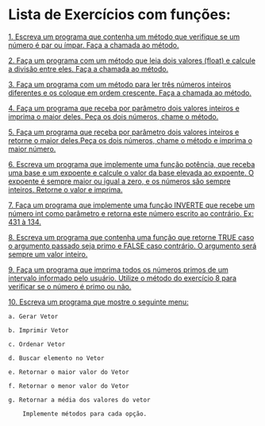# Lista de Exercícios com funções:

[1. Escreva um programa que contenha um método que verifique se um número é par ou ímpar. Faça a chamada ao método.](Ex_001)


[2. Faça um programa com um método que leia dois valores (float) e calcule a divisão entre eles. Faça a chamada ao método.](Ex_002)


[3. Faça um programa com um método para ler três números inteiros diferentes e os coloque em ordem crescente. Faça a chamada ao método.](Ex_003)


[4. Faça um programa que receba por parâmetro dois valores inteiros e imprima o maior deles. Peça os dois números, chame o método.](Ex_004)


[5. Faça um programa que receba por parâmetro dois valores inteiros e retorne o maior deles.Peça os dois números, chame o método e imprima o maior número.](Ex_005)


[6. Escreva um programa que implemente uma função potência, que receba uma base e um expoente e calcule o valor da base elevada ao expoente. O expoente é sempre maior ou igual a zero, e os números são sempre inteiros.
Retorne o valor e imprima.](Ex_006)


[7. Faça um programa que implemente uma função INVERTE que recebe um número int como parâmetro e retorna este número escrito ao contrário. Ex: 431 à 134.](Ex_007)


[8. Escreva um programa que contenha uma função que retorne TRUE caso o argumento passado seja primo e FALSE caso contrário. O argumento será sempre um valor inteiro.](Ex_008)


[9. Faça um programa que imprima todos os números primos de um intervalo informado pelo usuário. Utilize o método do exercício 8 para verificar se o número é primo ou não.](Ex_009)


[10. Escreva um programa que mostre o seguinte menu:](Ex_010)

    a. Gerar Vetor

    b. Imprimir Vetor

    c. Ordenar Vetor

    d. Buscar elemento no Vetor

    e. Retornar o maior valor do Vetor

    f. Retornar o menor valor do Vetor

    g. Retornar a média dos valores do vetor

        Implemente métodos para cada opção.

